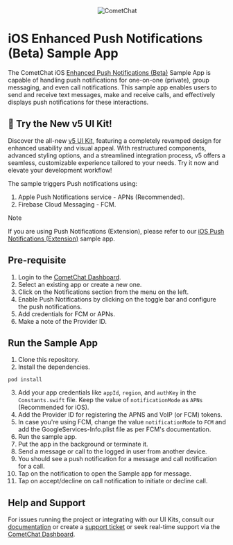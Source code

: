 <p align="center">
  <img alt="CometChat" src="https://assets.cometchat.io/website/images/logos/banner.png">
</p>

# iOS Enhanced Push Notifications (Beta) Sample App

The CometChat iOS [Enhanced Push Notifications (Beta)](https://www.cometchat.com/docs-beta/notifications/push-overview) Sample App is capable of handling push notifications for one-on-one (private), group messaging, and even call notifications. This sample app enables users to send and receive text messages, make and receive calls, and effectively displays push notifications for these interactions.


## 🚀 Try the New v5 UI Kit!
Discover the all-new [v5 UI Kit](https://github.com/cometchat/cometchat-uikit-ios/tree/v5), featuring a completely revamped design for enhanced usability and visual appeal. With restructured components, advanced styling options, and a streamlined integration process, v5 offers a seamless, customizable experience tailored to your needs. Try it now and elevate your development workflow!


The sample triggers Push notifications using:

1. Apple Push Notifications service - APNs (Recommended).
2. Firebase Cloud Messaging - FCM.

> [!NOTE]
> If you are using Push Notifications (Extension), please refer to our [iOS Push Notifications (Extension)](https://github.com/cometchat/cometchat-push-notification-app-ios/tree/v4-push-notifications-extension) sample app.

## Pre-requisite

1. Login to the [CometChat Dashboard](https://app.cometchat.com/).
2. Select an existing app or create a new one.
3. Click on the Notifications section from the menu on the left.
4. Enable Push Notifications by clicking on the toggle bar and configure the push notifications.
5. Add credentials for FCM or APNs.
6. Make a note of the Provider ID.

## Run the Sample App

1. Clone this repository.
2. Install the dependencies.

```
pod install
```

3. Add your app credentials like `appId`, `region`, and `authKey` in the `Constants.swift` file. Keep the value of `notificationMode` as `APNs` (Recommended for iOS).
4. Add the Provider ID for registering the APNS and VoIP (or FCM) tokens.
5. In case you're using FCM, change the value `notificationMode` to `FCM` and add the GoogleServices-Info.plist file as per FCM's documentation.
6. Run the sample app.
7. Put the app in the background or terminate it.
8. Send a message or call to the logged in user from another device.
9. You should see a push notification for a message and call notification for a call.
10. Tap on the notification to open the Sample app for message.
11. Tap on accept/decline on call notification to initiate or decline call.
    </br>

## Help and Support

For issues running the project or integrating with our UI Kits, consult our [documentation](https://www.cometchat.com/docs-beta/notifications/push-overview) or create a [support ticket](https://help.cometchat.com/hc/en-us) or seek real-time support via the [CometChat Dashboard](https://app.cometchat.com/).

